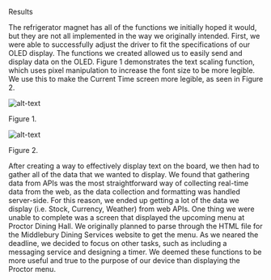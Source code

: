 Results

The refrigerator magnet has all of the functions we initially hoped it would, but they are not all
implemented in the way we originally intended.  First, we were able to successfully adjust the driver to fit the specifications of our OLED display.  The functions we created allowed us to easily send and display data on the OLED.  Figure 1 demonstrates the text scaling function, which uses pixel manipulation to increase the font size to be more legible.  We use this to make the Current Time screen more legible, as seen in Figure 2.

![alt-text](https://i.imgur.com/sC2txtU.jpg)

Figure 1.

![alt-text](https://i.imgur.com/XytUTly.jpg)

Figure 2.

After creating a way to effectively display text on the board, we then had to gather all of the data
that we wanted to display.  We found that gathering data from APIs was the most straightforward way of collecting real-time data from the web, as the data collection and formatting was handled server-side.  For this reason, we ended up getting a lot of the data we display (i.e. Stock, Currency, Weather) from web APIs.  One thing we were unable to complete was a screen that displayed the upcoming menu at Proctor Dining Hall.  We originally planned to parse through the HTML file for the Middlebury Dining Services website to get the menu.  As we neared the deadline, we decided to focus on other tasks, such as including a messaging service and designing a timer.  We deemed these functions to be more useful and true to the purpose of our device than displaying the Proctor menu.
